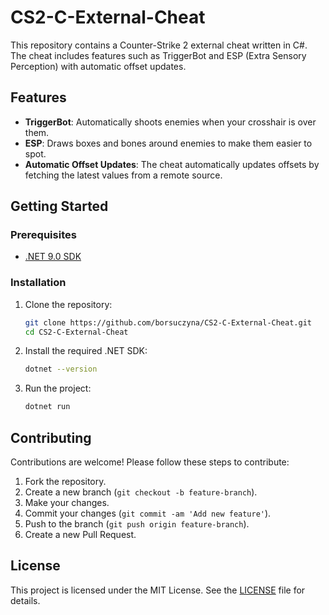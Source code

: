 # CS2-C-External-Cheat

This repository contains a Counter-Strike 2 external cheat written in C#. The cheat includes features such as TriggerBot and ESP (Extra Sensory Perception) with automatic offset updates.

## Features

- **TriggerBot**: Automatically shoots enemies when your crosshair is over them.
- **ESP**: Draws boxes and bones around enemies to make them easier to spot.
- **Automatic Offset Updates**: The cheat automatically updates offsets by fetching the latest values from a remote source.

## Getting Started

### Prerequisites

- [.NET 9.0 SDK](https://dotnet.microsoft.com/download/dotnet/9.0)

### Installation

1. Clone the repository:
   ```sh
   git clone https://github.com/borsuczyna/CS2-C-External-Cheat.git
   cd CS2-C-External-Cheat
   ```

2. Install the required .NET SDK:
   ```sh
   dotnet --version
   ```

3. Run the project:
   ```sh
   dotnet run
   ```

## Contributing

Contributions are welcome! Please follow these steps to contribute:

1. Fork the repository.
2. Create a new branch (`git checkout -b feature-branch`).
3. Make your changes.
4. Commit your changes (`git commit -am 'Add new feature'`).
5. Push to the branch (`git push origin feature-branch`).
6. Create a new Pull Request.

## License

This project is licensed under the MIT License. See the [LICENSE](LICENSE) file for details.
